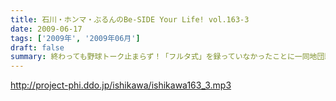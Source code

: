 ```yaml
---
title: 石川・ホンマ・ぶるんのBe-SIDE Your Life! vol.163-3
date: 2009-06-17
tags: ['2009年', '2009年06月']
draft: false
summary: 終わっても野球トーク止まらず！「フルタ式」を録っていなかったことに一同地団駄！！！配球論について語り合いたいそうな・・・またまた朝をむかえそうです・・・NAMAE
---
```


http://project-phi.ddo.jp/ishikawa/ishikawa163_3.mp3
